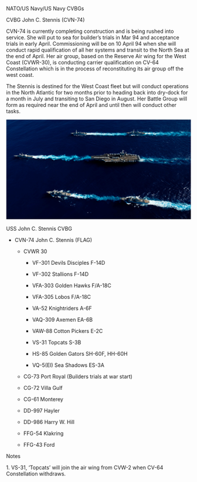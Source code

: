 NATO/US Navy/US Navy CVBGs

CVBG John C. Stennis (CVN-74)

CVN-74 is currently completing construction and is being rushed into
service. She will put to sea for builder’s trials in Mar 94 and
acceptance trials in early April. Commissioning will be on 10 April 94
when she will conduct rapid qualification of all her systems and transit
to the North Sea at the end of April. Her air group, based on the
Reserve Air wing for the West Coast (CVWR-30), is conducting carrier
qualification on CV-64 Constellation which is in the process of
reconstituting its air group off the west coast.

The Stennis is destined for the West Coast fleet but will conduct
operations in the North Atlantic for two months prior to heading back
into dry-dock for a month in July and transiting to San Diego in August.
Her Battle Group will form as required near the end of April and until
then will conduct other tasks.

![](/assets/images/nato/us/navy/carriers/john-c-stennis/image1.jpg)

USS John C. Stennis CVBG

  - CVN-74 John C. Stennis (FLAG)
    
      - CVWR 30
        
          - VF-301 Devils Disciples F-14D
        
          - VF-302 Stallions F-14D
        
          - VFA-303 Golden Hawks F/A-18C
        
          - VFA-305 Lobos F/A-18C
        
          - VA-52 Knightriders A-6F
        
          - VAQ-309 Axemen EA-6B
        
          - VAW-88 Cotton Pickers E-2C
        
          - VS-31 Topcats S-3B
        
          - HS-85 Golden Gators SH-60F, HH-60H
        
          - VQ-5(El) Sea Shadows ES-3A
    
      - CG-73 Port Royal (Builders trials at war start)
    
      - CG-72 Villa Gulf
    
      - CG-61 Monterey
    
      - DD-997 Hayler
    
      - DD-986 Harry W. Hill
    
      - FFG-54 Klakring
    
      - FFG-43 Ford

Notes

1\. VS-31, ‘Topcats’ will join the air wing from CVW-2 when CV-64
Constellation withdraws.
